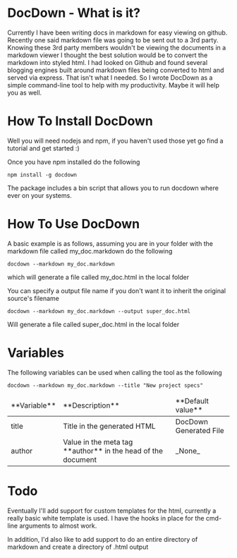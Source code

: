 # DocDown - What is it?

Currently I have been writing docs in markdown for easy viewing on github. Recently one said markdown file was going to be sent out to a 3rd party.  Knowing these 3rd party members wouldn't be viewing the documents in a markdown viewer I thought the best solution would be to convert the markdown into styled html.  I had looked on Github and found several blogging engines built around markdown files being converted to html and served via express.  That isn't what I needed.  So I wrote DocDown as a simple command-line tool to help with my productivity.  Maybe it will help you as well.

# How To Install DocDown

Well you will need nodejs and npm, if you haven't used those yet go find a tutorial and get started :)

Once you have npm installed do the following

    npm install -g docdown

The package includes a bin script that allows you to run docdown where ever on your systems.

# How To Use DocDown

A basic example is as follows, assuming you are in your folder with the markdown file called my_doc.markdown do the following

    docdown --markdown my_doc.markdown
    
which will generate a file called my_doc.html in the local folder

You can specify a output file name if you don't want it to inherit the original source's filename

    docdown --markdown my_doc.markdown --output super_doc.html
    
Will generate a file called super_doc.html in the local folder

# Variables
The following variables can be used when calling the tool as the following

	docdown --markdown my_doc.markdown --title "New project specs"

<table>
	<thead>
		<td> **Variable** </td>
		<td> **Description** </td>
		<td> **Default value** </td>
	</thead>
	<tr>
		<td>title</td>
		<td>Title in the generated HTML</td>
		<td>DocDown Generated File</td>
	</tr>
	<tr>
		<td>author</td>
		<td>Value in the meta tag **author** in the head of the document</td>
		<td> _None_ </td>
	</tr>
</table>

# Todo

Eventually I'll add support for custom templates for the html, currently a really basic white template is used.  I have the hooks in place for the cmd-line arguments to almost work.

In addition, I'd also like to add support to do an entire directory of markdown and create a directory of .html output
